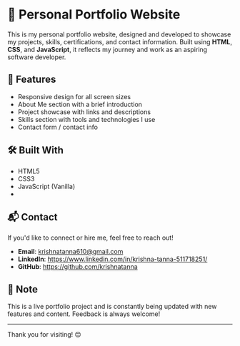# 💼 Personal Portfolio Website

This is my personal portfolio website, designed and developed to showcase my projects, skills, certifications, and contact information. Built using **HTML**, **CSS**, and **JavaScript**, it reflects my journey and work as an aspiring software developer.

## 📁 Features

- Responsive design for all screen sizes
- About Me section with a brief introduction
- Project showcase with links and descriptions
- Skills section with tools and technologies I use
- Contact form / contact info

## 🛠️ Built With

- HTML5
- CSS3
- JavaScript (Vanilla)
- 
## 📬 Contact

If you'd like to connect or hire me, feel free to reach out!

- **Email**: krishnatanna610@gmail.com
- **LinkedIn**: https://www.linkedin.com/in/krishna-tanna-511718251/ 
- **GitHub**: https://github.com/krishnatanna

## 📌 Note

This is a live portfolio project and is constantly being updated with new features and content. Feedback is always welcome!

---

Thank you for visiting! 😊
